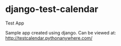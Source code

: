 # django-test-calendar
Test App

Sample app created using django. Can be viewed at: http://testcalendar.pythonanywhere.com/
